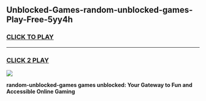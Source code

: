 
## Unblocked-Games-random-unblocked-games-Play-Free-5yy4h
<h3>
<a href="https://premium76.site?title=random-unblocked-games&ref=19M">CLICK TO PLAY</a></h3>
<hr>

<h3>
<a href="https://premium76.site?title=random-unblocked-games&ref=19M">CLICK 2 PLAY</a>
  
</h3>

<a href="https://premium76.site?title=random-unblocked-games&ref=19M"><img src="https://clearcache.store/games.png"></a>


**random-unblocked-games games unblocked: Your Gateway to Fun and Accessible Online Gaming**
